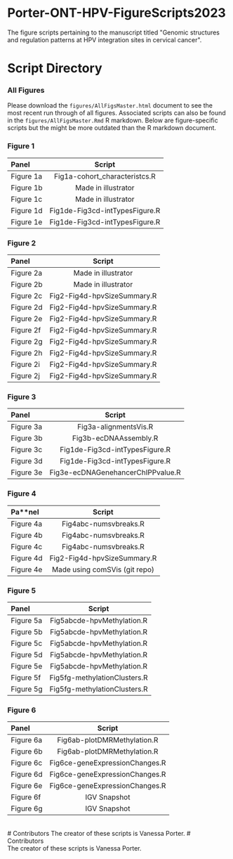 # Porter-ONT-HPV-FigureScripts2023
The figure scripts pertaining to the manuscript titled "Genomic structures and regulation patterns at HPV integration sites in cervical cancer".
<br />
# Script Directory <br />

### **All Figures** <br />
Please download the `figures/AllFigsMaster.html` document to see the most recent run through of all figures. Associated scripts can also be found in the `figures/AllFigsMaster.Rmd` R markdown. Below are figure-specific scripts but the might be more outdated than the R markdown document. 

### **Figure 1** <br />
| Panel           | Script                                    | 
| :---            |    :----:                                 |  
| Figure 1a       | Fig1a-cohort_characteristcs.R             | 
| Figure 1b       | Made in illustrator                       | 
| Figure 1c       | Made in illustrator                       | 
| Figure 1d       | Fig1de-Fig3cd-intTypesFigure.R            | 
| Figure 1e       | Fig1de-Fig3cd-intTypesFigure.R            | 

### **Figure 2** <br />
| Panel           | Script                                    | 
| :---            |    :----:                                 |  
| Figure 2a       | Made in illustrator                       | 
| Figure 2b       | Made in illustrator                       | 
| Figure 2c       | Fig2-Fig4d-hpvSizeSummary.R               | 
| Figure 2d       | Fig2-Fig4d-hpvSizeSummary.R               | 
| Figure 2e       | Fig2-Fig4d-hpvSizeSummary.R               | 
| Figure 2f       | Fig2-Fig4d-hpvSizeSummary.R               | 
| Figure 2g       | Fig2-Fig4d-hpvSizeSummary.R               | 
| Figure 2h       | Fig2-Fig4d-hpvSizeSummary.R               | 
| Figure 2i       | Fig2-Fig4d-hpvSizeSummary.R               | 
| Figure 2j       | Fig2-Fig4d-hpvSizeSummary.R               | 

### **Figure 3** <br />
| Panel           | Script                                    | 
| :---            |    :----:                                 |  
| Figure 3a       | Fig3a-alignmentsVis.R                     | 
| Figure 3b       | Fig3b-ecDNAAssembly.R                     | 
| Figure 3c       | Fig1de-Fig3cd-intTypesFigure.R            | 
| Figure 3d       | Fig1de-Fig3cd-intTypesFigure.R            | 
| Figure 3e       | Fig3e-ecDNAGenehancerChIPPvalue.R         | 

### **Figure 4** <br />
| Pa**nel           | Script                                    | 
| :---            |    :----:                                 |  
| Figure 4a       | Fig4abc-numsvbreaks.R                     | 
| Figure 4b       | Fig4abc-numsvbreaks.R                     | 
| Figure 4c       | Fig4abc-numsvbreaks.R                     | 
| Figure 4d       | Fig2-Fig4d-hpvSizeSummary.R               | 
| Figure 4e       | Made using comSVis (git repo)             | 

### **Figure 5** <br />
| Panel           | Script                                    | 
| :---            |    :----:                                 |  
| Figure 5a       | Fig5abcde-hpvMethylation.R                | 
| Figure 5b       | Fig5abcde-hpvMethylation.R                | 
| Figure 5c       | Fig5abcde-hpvMethylation.R                | 
| Figure 5d       | Fig5abcde-hpvMethylation.R                | 
| Figure 5e       | Fig5abcde-hpvMethylation.R                | 
| Figure 5f       | Fig5fg-methylationClusters.R              | 
| Figure 5g       | Fig5fg-methylationClusters.R              | 

### **Figure 6** <br />
| Panel           | Script                                    | 
| :---            |    :----:                                 |  
| Figure 6a       | Fig6ab-plotDMRMethylation.R               | 
| Figure 6b       | Fig6ab-plotDMRMethylation.R               | 
| Figure 6c       | Fig6ce-geneExpressionChanges.R            | 
| Figure 6d       | Fig6ce-geneExpressionChanges.R            | 
| Figure 6e       | Fig6ce-geneExpressionChanges.R            | 
| Figure 6f       | IGV Snapshot                              | 
| Figure 6g       | IGV Snapshot                              | 
<br />
# Contributors
The creator of these scripts is
Vanessa Porter.
# Contributors <br />
The creator of these scripts is
Vanessa Porter.
